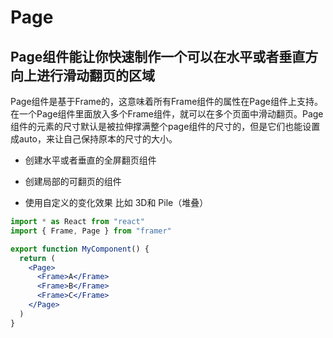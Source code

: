 # Page

## Page组件能让你快速制作一个可以在水平或者垂直方向上进行滑动翻页的区域

Page组件是基于Frame的，这意味着所有Frame组件的属性在Page组件上支持。在一个Page组件里面放入多个Frame组件，就可以在多个页面中滑动翻页。Page组件的元素的尺寸默认是被拉伸撑满整个page组件的尺寸的，但是它们也能设置成auto，来让自己保持原本的尺寸的大小。

 - 创建水平或者垂直的全屏翻页组件

 - 创建局部的可翻页的组件

 - 使用自定义的变化效果 比如 3D和 Pile（堆叠）

```jsx
import * as React from "react"
import { Frame, Page } from "framer"

export function MyComponent() {
  return (
    <Page>
      <Frame>A</Frame>
      <Frame>B</Frame>
      <Frame>C</Frame>
    </Page>
  )
}
```

